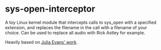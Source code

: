 # sys-open-interceptor
A toy Linux kernel module that intercepts calls to sys_open with a specified extension, and replaces the filename in the call with a filename of your choice. Can be used to replace all audio with Rick Astley for example.

Heavily based on [Julia Evans' work](https://github.com/jvns/kernel-module-fun/blob/master/rickroll.c).
